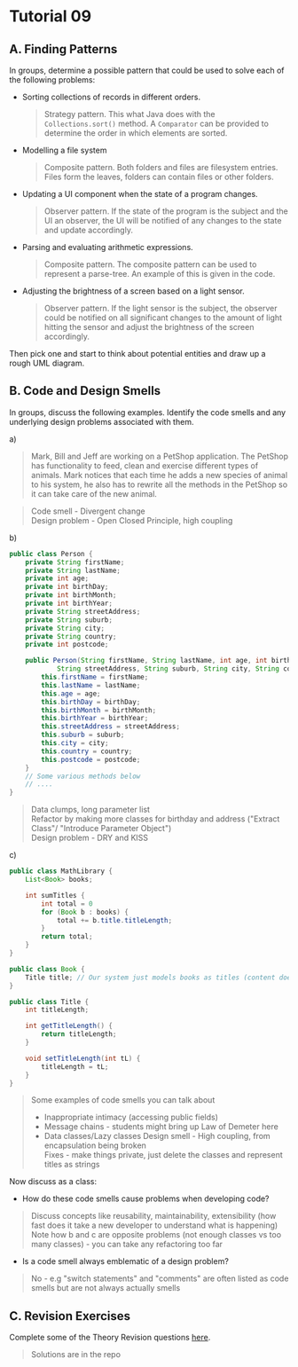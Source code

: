 # Tutorial 09

## A. Finding Patterns

In groups, determine a possible pattern that could be used to solve each of the following problems:

- Sorting collections of records in different orders.

    > Strategy pattern. This what Java does with the `Collections.sort()` method. A `Comparator` can be provided to determine the order in which elements are sorted.

- Modelling a file system

    > Composite pattern. Both folders and files are filesystem entries. Files form the leaves, folders can contain files or other folders.

- Updating a UI component when the state of a program changes.

    > Observer pattern. If the state of the program is the subject and the UI an observer, the UI will be notified of any changes to the state and update accordingly.

- Parsing and evaluating arithmetic expressions.

    > Composite pattern. The composite pattern can be used to represent a parse-tree. An example of this is given in the code.

- Adjusting the brightness of a screen based on a light sensor.

    > Observer pattern. If the light sensor is the subject, the observer could be notified on all significant changes to the amount of light hitting the sensor and adjust the brightness of the screen accordingly.

Then pick one and start to think about potential entities and draw up a rough UML diagram.

## B. Code and Design Smells

In groups, discuss the following examples. Identify the code smells and any underlying design problems associated with them.

a)
> Mark, Bill and Jeff are working on a PetShop application. The PetShop has functionality to feed, clean and exercise different types of animals. Mark notices that each time he adds a new species of animal to his system, he also has to rewrite all the methods in the PetShop so it can take care of the new animal.

> Code smell - Divergent change\
> Design problem - Open Closed Principle, high coupling

b)
```java
public class Person {
    private String firstName;
    private String lastName;
    private int age;
    private int birthDay;
    private int birthMonth;
    private int birthYear;
    private String streetAddress;
    private String suburb;
    private String city;
    private String country;
    private int postcode;

    public Person(String firstName, String lastName, int age, int birthDay, int birthMonth, int birthYear,
            String streetAddress, String suburb, String city, String country, int postcode) {
        this.firstName = firstName;
        this.lastName = lastName;
        this.age = age;
        this.birthDay = birthDay;
        this.birthMonth = birthMonth;
        this.birthYear = birthYear;
        this.streetAddress = streetAddress;
        this.suburb = suburb;
        this.city = city;
        this.country = country;
        this.postcode = postcode;
    }
    // Some various methods below
    // ....
}
```
> Data clumps, long parameter list\
> Refactor by making more classes for birthday and address ("Extract Class"/ "Introduce Parameter Object")\
> Design problem - DRY and KISS

c)
```java
public class MathLibrary {
    List<Book> books;

    int sumTitles {
        int total = 0
        for (Book b : books) {
            total += b.title.titleLength;
        }
        return total;
    }
}

public class Book {
    Title title; // Our system just models books as titles (content doesn't matter)
}

public class Title {
    int titleLength;

    int getTitleLength() {
        return titleLength;
    }

    void setTitleLength(int tL) {
        titleLength = tL;
    }
}
```
> Some examples of code smells you can talk about
> - Inappropriate intimacy (accessing public fields)
> - Message chains - students might bring up Law of Demeter here
> - Data classes/Lazy classes
> Design smell - High coupling, from encapsulation being broken\
> Fixes - make things private, just delete the classes and represent titles as strings

Now discuss as a class:
- How do these code smells cause problems when developing code?
> Discuss concepts like reusability, maintainability, extensibility (how fast does it take a new developer to understand what is happening)\
> Note how b and c are opposite problems (not enough classes vs too many classes) - you can take any refactoring too far

- Is a code smell always emblematic of a design problem?
> No - e.g "switch statements" and "comments" are often listed as code smells but are not always actually smells

## C. Revision Exercises

Complete some of the Theory Revision questions [here](https://cgi.cse.unsw.edu.au/~cs2511/redirect/?path=COMP2511/24T3/students/_/revision-exercises).
> Solutions are in the repo
